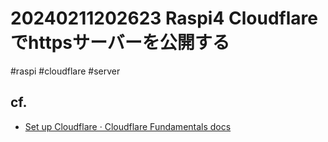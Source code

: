 # 20240211202623 Raspi4 Cloudflareでhttpsサーバーを公開する
#raspi #cloudflare #server


## cf.
- [Set up Cloudflare · Cloudflare Fundamentals docs](https://developers.cloudflare.com/fundamentals/setup/)
